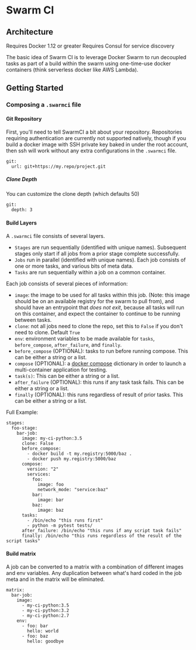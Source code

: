 Swarm CI
========

## Architecture

Requires Docker 1.12 or greater
Requires Consul for service discovery

The basic idea of Swarm CI is to leverage Docker Swarm to run decoupled tasks as part of a build within the swarm using one-time-use docker containers (think serverless docker like AWS Lambda).

## Getting Started

### Composing a `.swarmci` file

#### Git Repository

First, you'll need to tell SwarmCI a bit about your repository. Repositories requiring authentication are currently not supported natively, though if you build a docker image with SSH private key baked in under the root account, then ssh will work without any extra configurations in the `.swarmci` file.

```
git:
  url: git+https://my.repo/project.git
```

##### Clone Depth
You can customize the clone depth (which defaults 50)

```
git:
  depth: 3
```

#### Build Layers

A `.swarmci` file consists of several layers.

* `Stages` are run sequentially (identified with unique names). Subsequent stages only start if all jobs from a prior stage complete successfully.
* `Jobs` run in parallel (identified with unique names). Each job consists of one or more tasks, and various bits of meta data.
* `Tasks` are run sequentially within a job on a common container.

Each job consists of several pieces of information:

* `image`: the image to be used for all tasks within this job. (Note: this image should be on an available registry for the swarm to pull from), and should have an entrypoint that _does not exit_, because all tasks will run on this container, and expect the container to continue to be running between tasks.
* `clone`: not all jobs need to clone the repo, set this to `False` if you don't need to clone. Default `True`
* `env`: environment variables to be made available for `tasks`, `before_compose`, `after_failure`, and `finally`.
* `before_compose` (OPTIONAL): tasks to run before running compose. This can be either a string or a list.
* `compose` (OPTIONAL): a [docker compose](https://docs.docker.com/compose/overview/) dictionary in order to launch a multi-container application for testing.
* `task(s)`: This can be either a string or a list.
* `after_failure` (OPTIONAL): this runs if any task task fails. This can be either a string or a list.
* `finally` (OPTIONAL): this runs regardless of result of prior tasks. This can be either a string or a list.

Full Example:

```
stages:
  foo-stage:
    bar-job:
      image: my-ci-python:3.5
      clone: False
      before_compose:
        - docker build -t my.registry:5000/baz .
        - docker push my.registry:5000/baz
      compose:
        version: "2"
        services:
          foo:
            image: foo
            network_mode: "service:baz"
          bar:
            image: bar
          baz:
            image: baz
      tasks:
        - /bin/echo "this runs first"
        - python -m pytest tests/
      after_failure: /bin/echo "this runs if any script task fails"
      finally: /bin/echo "this runs regardless of the result of the script tasks"
```

#### Build matrix

A job can be converted to a matrix with a combination of different images and env variables. Any duplication between what's hard coded in the job meta and in the matrix will be eliminated.

```
matrix:
  bar-job:
    image:
      - my-ci-python:3.5
      - my-ci-python:3.2
      - my-ci-python:2.7
    env:
      - foo: bar
        hello: world
      - foo: baz
        hello: goodbye
```
